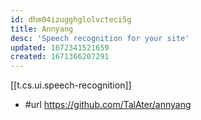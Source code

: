 ```yaml
---
id: dhm04izugghglolvcteci5g
title: Annyang
desc: 'Speech recognition for your site'
updated: 1672341521659
created: 1671366207291
---
```


[[t.cs.ui.speech-recognition]]

- #url https://github.com/TalAter/annyang
